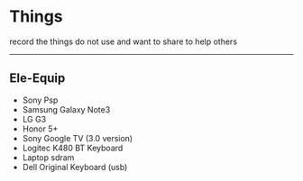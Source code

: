# Things
record the things do not use and want to share to help others

---
## Ele-Equip

* Sony Psp
* Samsung Galaxy Note3
* LG G3
* Honor 5+
* Sony Google TV (3.0 version)
* Logitec K480 BT Keyboard
* Laptop sdram
* Dell Original Keyboard (usb)
